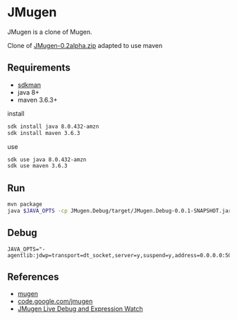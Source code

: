# JMugen

JMugen is a clone of Mugen.

Clone of [JMugen-0.2alpha.zip](https://sourceforge.net/projects/mugen-net/files/) adapted to use maven

## Requirements
* [sdkman](https://sdkman.io/install)
* java 8+
* maven 3.6.3+

install
```sh
sdk install java 8.0.432-amzn
sdk install maven 3.6.3
```

use
```sh
sdk use java 8.0.432-amzn
sdk use maven 3.6.3
```

## Run


```sh
mvn package
java $JAVA_OPTS -cp JMugen.Debug/target/JMugen.Debug-0.0.1-SNAPSHOT.jar org.lee.mugen.test.TestGameFight
```

## Debug
```properties
JAVA_OPTS="-agentlib:jdwp=transport=dt_socket,server=y,suspend=y,address=0.0.0.0:5005"
```

## References
* [mugen](https://en.wikipedia.org/wiki/Mugen_(game_engine))
* [code.google.com/jmugen](https://code.google.com/archive/p/jmugen/)
* [JMugen Live Debug and Expression Watch](https://www.youtube.com/watch?v=6uVFrC91OU8)

